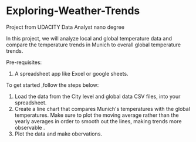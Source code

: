 # Exploring-Weather-Trends
Project from UDACITY Data Analyst nano degree 

In this project, we will analyze local and global temperature data and compare the temperature trends in Munich to overall global temperature trends.

Pre-requisites:
1. A spreadsheet app like Excel or google sheets.


To get started ,follow the steps below:

1. Load the data from the City level and global data CSV files, into your spreadsheet.
2. Create a line chart that compares Munich's temperatures with the global temperatures. Make sure to plot the moving average rather than the yearly averages in order to smooth out the lines, making trends more observable .
3. Plot the data and make obervations.
